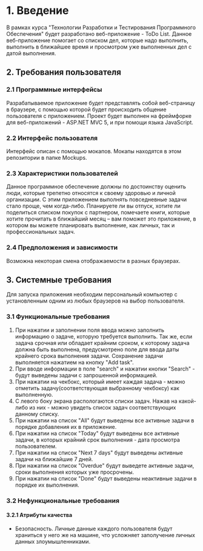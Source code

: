 # 1. Введение 
В рамках курса "Технологии Разработки и Тестирования Программного Обеспечения" будет разработано веб-приложение - ToDo List. Данное веб-приложение помогает со списком дел, которые надо выполнить, выполнить в ближайшее время и просмотром уже выполненных дел с датой выполнения.
## 2. Требования пользователя
### 2.1 Программные интерфейсы
Разрабатываемое приложение будет представлять собой веб-страницу в браузере, с помощью которой будет происходить общение пользователя с приложением. Проект будет выполнен на фреймфорке для веб-приложений - ASP.NET MVC 5, и при помощи языка JavaScript.
### 2.2 Интерфейс пользователя 
Интерфейс описан с помощью мокапов. Мокапы находятся в этом репозитории в папке Mockups.
### 2.3 Характеристики пользователей 
Данное программное обеспечение должны по достоинству оценить люди, которые трепетно относятся к своему здоровью и личной организации. С этим приложением выполнять повседневные задачи стало проще, чем когда-либо. Планируете ли вы отпуск, хотите ли поделиться списком покупок с партнером, помечаете книги, которые хотите прочитать в ближайший месяц – вам поможет это приложение, в котором вы можете планировать выполнение, как личных, так и профессиональных задач. 
### 2.4 Предположения и зависимости
Возможна некоторая смена отображаемости в разных браузерах.
## 3. Системные требования
Для запуска приложения необходим персональный компьютер с установленным одним из любых браузеров на выбор пользователя.
### 3.1 Функциональные требования 
1. При нажатии и заполнении поля ввода можно заполнить информацию о задаче, которую требуется выполнить. Так же, если задача срочная или обладает крайним сроком, к которому задача должна быть выполнена, предусмотрено поле для ввода даты крайнего срока выполнения задачи. Сохранение задачи выполняется нажатием на кнопку "Add task". 
2. При вводе информации в поле "search" и нажатии кнопки "Search" - будут выведены задачи с запрошенной информацией.
3. При нажатии на чекбокс, который имеет каждая задача - можно отметить задачу(соответствующая выбранному чекбоксу) как выполненную.
4. С левого боку экрана распологаются списки задач. Нажав на какой-либо из них - можно увидеть список задач соответствующих данному списку. 
5. При нажатии на список "All" будут выведены все активные задачи в порядке добавления их в приложение. 
6. При нажатии на список "Today" будут выведены все активные задачи, в которых крайний срок выполнения - дата просмотра пользователем.
7. При нажатии на список "Next 7 days" будут выведены активные задачи на ближайшие 7 дней. 
8. При нажатии на список "Overdue" будут выведете активные задачи, сроки выполнения которых уже просрочены. 
9. При нажатии на список "Done" будут выведены неактивные задачи в порядке их выполнения. 
### 3.2 Нефункциональные требования 
#### 3.2.1 Атрибуты качества 
- Безопасность. Личные данные каждого пользователя будут храниться у него же на машине, что усложняет заполучение личных данных злоумышленниками. 